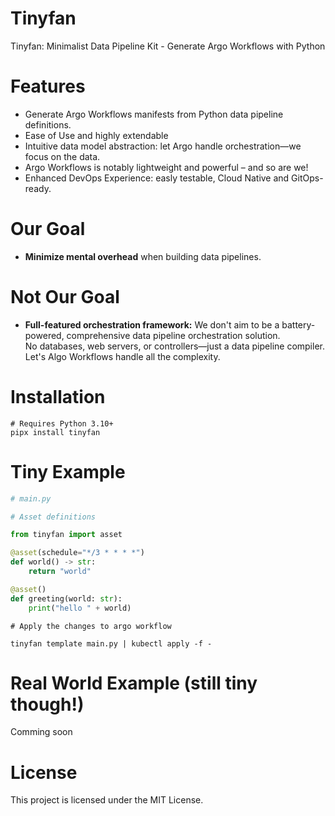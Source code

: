 # Tinyfan

Tinyfan: Minimalist Data Pipeline Kit - Generate Argo Workflows with Python

# Features

* Generate Argo Workflows manifests from Python data pipeline definitions.
* Ease of Use and highly extendable
* Intuitive data model abstraction: let Argo handle orchestration—we focus on the data.
* Argo Workflows is notably lightweight and powerful – and so are we!
* Enhanced DevOps Experience: easly testable, Cloud Native and GitOps-ready.

# Our Goal

* **Minimize mental overhead** when building data pipelines.

# Not Our Goal

* **Full-featured orchestration framework:** We don't aim to be a battery-powered, comprehensive data pipeline orchestration solution.  
  No databases, web servers, or controllers—just a data pipeline compiler. Let's Algo Workflows handle all the complexity.

# Installation

```
# Requires Python 3.10+
pipx install tinyfan
```

# Tiny Example

```python
# main.py

# Asset definitions

from tinyfan import asset

@asset(schedule="*/3 * * * *")
def world() -> str:
    return "world"

@asset()
def greeting(world: str):
    print("hello " + world)
```

```shell
# Apply the changes to argo workflow

tinyfan template main.py | kubectl apply -f -
```

# Real World Example (still tiny though!)

Comming soon



# License

This project is licensed under the MIT License.
